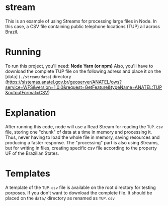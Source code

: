 # stream

This is an example of using Streams for processing large files in Node. In this case, a CSV file containing public telephone locations (TUP) all across Brazil.

# Running

To run this project, you'll need:
**Node**
**Yarn (or npm)**
Also, you'll have to download the complete TUP file on the following adress and place it on the [data] (`./stream/data`) directory
(https://sistemas.anatel.gov.br/geoserver/ANATEL/ows?service=WFS&version=1.0.0&request=GetFeature&typeName=ANATEL:TUP&outputFormat=CSV)

# Explanation

After running this code, node will use a Read Stream for reading the `TUP.csv` file, storing one "chunk" of data at a time in memory and processing it. Thus, never having to load the whole file in memory, saving resources and producing a faster response. The "processing" part is also using Streams, but for writing in files, creating specific csv file according to the property UF of the Brazilian States.

# Templates

A template of the `TUP.csv` file is available on the root directory for testing porposes. If you don't want to download the complete file. It should be placed on the `data/` directory as renamed as `TUP.csv`
